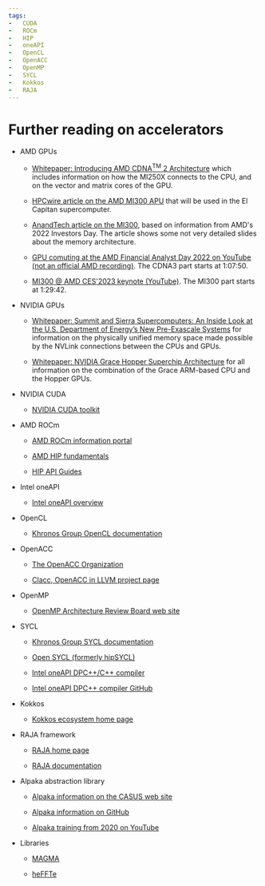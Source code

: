```yaml
---
tags:
-   CUDA
-   ROCm
-   HIP
-   oneAPI
-   OpenCL
-   OpenACC
-   OpenMP
-   SYCL
-   Kokkos
-   RAJA
---
```


# Further reading on accelerators

-   AMD GPUs
  
    -   [Whitepaper: Introducing AMD CDNA<sup>TM</sup> 2 Architecture](https://www.amd.com/system/files/documents/amd-cdna2-white-paper.pdf)
        which includes information on how the MI250X connects to the CPU, and on the vector and matrix cores of the GPU.
  
    -   [HPCwire article on the AMD MI300 APU](https://www.hpcwire.com/2022/06/21/amds-mi300-apus-to-power-exascale-el-capitan-supercomputer/)
        that will be used in the El Capitan supercomputer.

    -   [AnandTech article on the MI300](https://www.anandtech.com/show/17445/amd-combining-cdna-3-and-zen-4-for-mi300-data-center-apu-in-2023),
        based on information from AMD's 2022 Investors Day. The article shows some not very detailed slides about the memory architecture.

    -   [GPU comuting at the AMD Financial Analyst Day 2022 on YouTube (not an official AMD recording)](https://youtu.be/-VYHtSseX9k?t=4130). The CDNA3 part starts at 1:07:50.

    -   [MI300 @ AMD CES'2023 keynote (YouTube)](https://youtu.be/OMxU4BDIm4M?t=5382). The MI300 part starts at 1:29:42.

-   NVIDIA GPUs

    -   [Whitepaper: Summit and Sierra Supercomputers: An Inside Look at the U.S. Department of Energy’s New Pre-Exascale Systems](http://www.teratec.eu/actu/calcul/Nvidia_Coral_White_Paper_Final_3_1.pdf) 
        for information on the physically unified memory space made possible by the NVLink connections
        between the CPUs and GPUs. 

    -   [Whitepaper: NVIDIA Grace Hopper Superchip Architecture](https://nvdam.widen.net/s/qjzrmfdn2j/nvidia-grace-hopper-superchip-architecture-whitepaper-v1.0)
         for all information on the combination of the Grace ARM-based CPU and the Hopper GPUs.

-   NVIDIA CUDA

    -   [NVIDIA CUDA toolkit](https://developer.nvidia.com/cuda-toolkit)

-   AMD ROCm

    -   [AMD ROCm information portal](https://docs.amd.com/)

    -   [AMD HIP fundamentals](https://developer.amd.com/resources/rocm-learning-center/fundamentals-of-hip-programming/)

    -   [HIP API Guides](https://docs.amd.com/category/HIP%20API%20Guides)

-   Intel oneAPI

    -   [Intel oneAPI overview](https://www.intel.com/content/www/us/en/developer/tools/oneapi/overview.html)

-   OpenCL

    -   [Khronos Group OpenCL documentation](https://www.khronos.org/opencl/)

-   OpenACC

    -   [The OpenACC Organization](https://www.openacc.org)

    -   [Clacc, OpenACC in LLVM project page](https://csmd.ornl.gov/project/clacc)

-   OpenMP

    -   [OpenMP Architecture Review Board web site](https://www.openmp.org/)

-   SYCL

    -   [Khronos Group SYCL documentation](https://www.khronos.org/sycl/resources)

    -   [Open SYCL (formerly hipSYCL)](https://github.com/OpenSYCL/OpenSYCL)

    -   [Intel oneAPI DPC++/C++ compiler](https://www.intel.com/content/www/us/en/developer/tools/oneapi/dpc-compiler.html)

    -   [Intel oneAPI DPC++ compiler GitHub](https://github.com/intel/llvm/tree/sycl#oneapi-dpc-compiler)

-   Kokkos

    -   [Kokkos ecosystem home page](https://kokkos.org/)

-   RAJA framework

    -   [RAJA home page](https://computing.llnl.gov/projects/raja-managing-application-portability-next-generation-platforms)

    -   [RAJA documentation](https://raja.readthedocs.io/)

-   Alpaka abstraction library

    -   [Alpaka information on the CASUS web site](https://www.casus.science/research/software-repository/alpaka/)

    -   [Alpaka information on GitHub](https://github.com/alpaka-group/alpaka)

    -   [Alpaka training from 2020 on YouTube](https://www.youtube.com/playlist?list=PLVyQXsMxRYdEoahVQAqf9_rewGj3VkXb4)

-   Libraries

    -   [MAGMA](https://icl.utk.edu/magma/)

    -   [heFFTe](https://icl.utk.edu/fft/)

